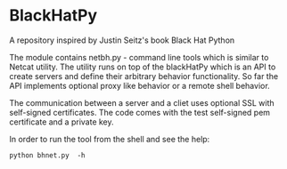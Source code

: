 # BlackHatPy
A repository inspired by Justin Seitz's book Black Hat Python

The module contains netbh.py - command line tools which is similar to Netcat utility. The utility runs on top of the blackHatPy which is an API to create servers and define their arbitrary behavior functionality. So far the API implements optional proxy like behavior or a remote shell behavior.

The communication between a server and a cliet uses optional SSL with self-signed certificates. The code comes with the test self-signed pem certificate and a private key.

In order to run the tool from the shell and see the help:
```
python bhnet.py  -h
```

